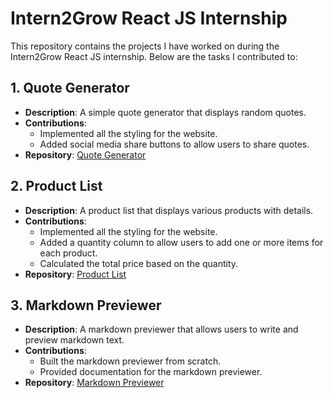 # Intern2Grow React JS Internship

This repository contains the projects I have worked on during the Intern2Grow React JS internship. Below are the tasks I contributed to:

## 1. Quote Generator
- **Description**: A simple quote generator that displays random quotes.
- **Contributions**:
  - Implemented all the styling for the website.
  - Added social media share buttons to allow users to share quotes.
- **Repository**: [Quote Generator](https://github.com/karreemm/quote-generator)

## 2. Product List
- **Description**: A product list that displays various products with details.
- **Contributions**:
  - Implemented all the styling for the website.
  - Added a quantity column to allow users to add one or more items for each product.
  - Calculated the total price based on the quantity.
- **Repository**: [Product List](https://github.com/karreemm/Product-Lists)

## 3. Markdown Previewer
- **Description**: A markdown previewer that allows users to write and preview markdown text.
- **Contributions**:
  - Built the markdown previewer from scratch.
  - Provided documentation for the markdown previewer.
- **Repository**: [Markdown Previewer](https://github.com/karreemm/Markdown-Previewer)
